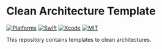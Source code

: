# Clean Architecture Template

[![Platforms](https://img.shields.io/badge/platforms-iOS-lightgrey.svg)](https://github.com/cardoso19/MDTAlert) [![Swift](https://img.shields.io/badge/Swift-5.0-orange.svg)](https://swift.org) [![Xcode](https://img.shields.io/badge/Xcode-10.2.1-blue.svg)](https://developer.apple.com/xcode) [![MIT](https://img.shields.io/badge/License-MIT-red.svg)](https://opensource.org/licenses/MIT)

This repository contains templates to clean architectures.

